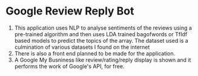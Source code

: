 <h1>Google Review Reply Bot</h1>
<ol>
  <li>This application uses NLP to analyse sentiments of the reviews using a pre-trained algorithm and then uses LDA trained bagofwords or TfIdf based models to predict the topics of the array. The dataset used is a culmination of various datasets I found on the internet</li>
  <li>There is also a front end planned to be made for the application.</li>
  <li>A Google My Busniness like review/rating/reply display is shown and it performs the work of Google's API, for free.</li>
</ol>
